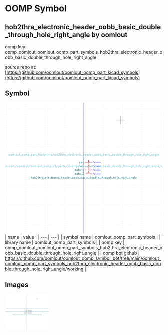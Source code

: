 # OOMP Symbol  
## hob2thra_electronic_header_oobb_basic_double_through_hole_right_angle  by oomlout  
  
oomp key: oomp_oomlout_oomlout_oomp_part_symbols_hob2thra_electronic_header_oobb_basic_double_through_hole_right_angle  
  
source repo at: [https://github.com/oomlout/oomlout_oomp_part_kicad_symbols](https://github.com/oomlout/oomlout_oomp_part_kicad_symbols)  
## Symbol  
  
[![working.png](working_600.png)](working.png)  
| name | value | 
| --- | --- | 
| symbol name | oomlout_oomp_part_symbols | 
| library name | oomlout_oomp_part_symbols | 
| oomp key | oomp_oomlout_oomlout_oomp_part_symbols_hob2thra_electronic_header_oobb_basic_double_through_hole_right_angle | 
| oomp bot github | https://github.com/oomlout/oomlout_oomp_symbol_bot/tree/main/oomlout_oomlout_oomp_part_symbols_hob2thra_electronic_header_oobb_basic_double_through_hole_right_angle/working | 
## Images  
  
[![working.png](working_140.png)](working.png)  
